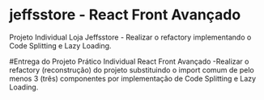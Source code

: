 # jeffsstore - React Front Avançado
Projeto Individual Loja Jeffsstore - Realizar o refactory implementando o Code Splitting e Lazy Loading.


#Entrega do Projeto Prático Individual React Front Avançado
-Realizar o refactory (reconstrução) do projeto 
substituindo o import comum de pelo menos 3 (três) 
componentes por implementação de Code Splitting e Lazy Loading.

